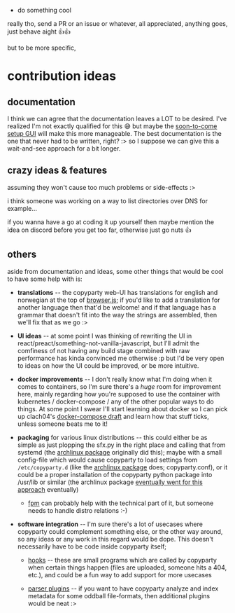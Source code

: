 * do something cool

really tho, send a PR or an issue or whatever, all appreciated, anything goes, just behave aight 👍👍

but to be more specific,


# contribution ideas


## documentation

I think we can agree that the documentation leaves a LOT to be desired. I've realized I'm not exactly qualified for this 😅 but maybe the [soon-to-come setup GUI](https://github.com/9001/copyparty/issues/57) will make this more manageable. The best documentation is the one that never had to be written, right? :> so I suppose we can give this a wait-and-see approach for a bit longer.


## crazy ideas & features

assuming they won't cause too much problems or side-effects :> 

i think someone was working on a way to list directories over DNS for example...

if you wanna have a go at coding it up yourself then maybe mention the idea on discord before you get too far, otherwise just go nuts 👍


## others

aside from documentation and ideas, some other things that would be cool to have some help with is:

* **translations** -- the copyparty web-UI has translations for english and norwegian at the top of [browser.js](https://github.com/9001/copyparty/blob/hovudstraum/copyparty/web/browser.js); if you'd like to add a translation for another language then that'd be welcome! and if that language has a grammar that doesn't fit into the way the strings are assembled, then we'll fix that as we go :>

* **UI ideas** -- at some point I was thinking of rewriting the UI in react/preact/something-not-vanilla-javascript, but I'll admit the comfiness of not having any build stage combined with raw performance has kinda convinced me otherwise :p but I'd be very open to ideas on how the UI could be improved, or be more intuitive.

* **docker improvements** -- I don't really know what I'm doing when it comes to containers, so I'm sure there's a *huge* room for improvement here, mainly regarding how you're supposed to use the container with kubernetes / docker-compose / any of the other popular ways to do things. At some point I swear I'll start learning about docker so I can pick up clach04's [docker-compose draft](https://github.com/9001/copyparty/issues/38) and learn how that stuff ticks, unless someone beats me to it!

* **packaging** for various linux distributions -- this could either be as simple as just plopping the sfx.py in the right place and calling that from systemd (the [archlinux package](https://github.com/9001/copyparty/pull/18) originally did this); maybe with a small config-file which would cause copyparty to load settings from `/etc/copyparty.d` (like the [archlinux package](https://github.com/9001/copyparty/tree/hovudstraum/contrib/package/arch) does; copyparty.conf), or it could be a proper installation of the copyparty python package into /usr/lib or similar (the archlinux package [eventually went for this approach](https://github.com/9001/copyparty/pull/26) eventually)

  * [fpm](https://github.com/jordansissel/fpm) can probably help with the technical part of it, but someone needs to handle distro relations :-)

* **software integration** -- I'm sure there's a lot of usecases where copyparty could complement something else, or the other way around, so any ideas or any work in this regard would be dope. This doesn't necessarily have to be code inside copyparty itself;

  * [hooks](https://github.com/9001/copyparty/tree/hovudstraum/bin/hooks) -- these are small programs which are called by copyparty when certain things happen (files are uploaded, someone hits a 404, etc.), and could be a fun way to add support for more usecases

  * [parser plugins](https://github.com/9001/copyparty/tree/hovudstraum/bin/mtag) -- if you want to have copyparty analyze and index metadata for some oddball file-formats, then additional plugins would be neat :>
